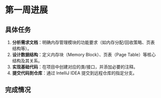 # 第一周进展

## 具体任务

1. **分析需求文档**：明确内存管理模块的功能要求（如内存分配/回收策略、页表结构等）。
2. **设计数据结构**：定义内存块（Memory Block）、页表（Page Table）等核心结构及其关系。
3. **实现基础代码**：在项目中创建对应的类/接口，并添加必要的注释。
4. **提交代码到仓库**：通过 IntelliJ IDEA 提交到远程仓库的指定分支。

## 完成情况



